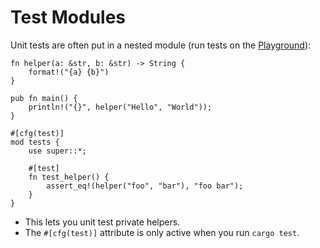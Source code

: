 # Test Modules

Unit tests are often put in a nested module (run tests on the
[Playground](https://play.rust-lang.org/)):

```rust,editable
fn helper(a: &str, b: &str) -> String {
    format!("{a} {b}")
}

pub fn main() {
    println!("{}", helper("Hello", "World"));
}

#[cfg(test)]
mod tests {
    use super::*;

    #[test]
    fn test_helper() {
        assert_eq!(helper("foo", "bar"), "foo bar");
    }
}
```

* This lets you unit test private helpers.
* The `#[cfg(test)]` attribute is only active when you run `cargo test`.
